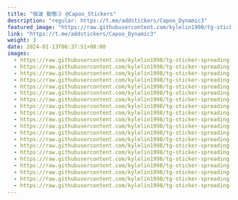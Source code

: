 ```yaml
---
title: "咖波 動態③ @Capoo_Stickers"
description: "regular: https://t.me/addstickers/Capoo_Dynamic3"
featured_image: "https://raw.githubusercontent.com/kylelin1998/tg-sticker-spreading-worldwide-images/main/img/f599e5a1-840d-4dc4-8b06-e7ec0c96946b.jpg"
link: "https://t.me/addstickers/Capoo_Dynamic3"
weight: 3
date: 2024-01-13T06:37:51+08:00
images:
  - https://raw.githubusercontent.com/kylelin1998/tg-sticker-spreading-worldwide-images/main/img/f599e5a1-840d-4dc4-8b06-e7ec0c96946b.jpg
  - https://raw.githubusercontent.com/kylelin1998/tg-sticker-spreading-worldwide-images/main/img/1954edd0-a62f-4bea-9d17-9b1baca49939.jpg
  - https://raw.githubusercontent.com/kylelin1998/tg-sticker-spreading-worldwide-images/main/img/e1d35b2f-6572-4a6b-a73b-df6b5d03977d.jpg
  - https://raw.githubusercontent.com/kylelin1998/tg-sticker-spreading-worldwide-images/main/img/1b1b9ed2-5bf9-46f1-8be6-e6aeb7c45c94.jpg
  - https://raw.githubusercontent.com/kylelin1998/tg-sticker-spreading-worldwide-images/main/img/5c129d7f-0431-4814-bf13-85ea60cba68b.jpg
  - https://raw.githubusercontent.com/kylelin1998/tg-sticker-spreading-worldwide-images/main/img/a2ea128a-cff3-4055-b302-987ad874f51d.jpg
  - https://raw.githubusercontent.com/kylelin1998/tg-sticker-spreading-worldwide-images/main/img/b78c2207-ca31-4277-9fb7-05019de0f059.jpg
  - https://raw.githubusercontent.com/kylelin1998/tg-sticker-spreading-worldwide-images/main/img/35383e55-1ab4-4fa5-bdd8-32bf31abb839.jpg
  - https://raw.githubusercontent.com/kylelin1998/tg-sticker-spreading-worldwide-images/main/img/7d8ba606-2505-40a5-929c-8c7d260ee823.jpg
  - https://raw.githubusercontent.com/kylelin1998/tg-sticker-spreading-worldwide-images/main/img/41096e1a-df8b-4eb1-b565-ae8fc11d89a1.jpg
  - https://raw.githubusercontent.com/kylelin1998/tg-sticker-spreading-worldwide-images/main/img/46787234-8f84-42c2-8b65-5bedc7ac9348.jpg
  - https://raw.githubusercontent.com/kylelin1998/tg-sticker-spreading-worldwide-images/main/img/77e62fe1-71ca-4567-9e1e-928655d07fac.jpg
  - https://raw.githubusercontent.com/kylelin1998/tg-sticker-spreading-worldwide-images/main/img/9426570e-5887-4200-9bab-19bf5e841065.jpg
  - https://raw.githubusercontent.com/kylelin1998/tg-sticker-spreading-worldwide-images/main/img/3554d022-c751-4bec-b4b4-12ef9d5d65d3.jpg
  - https://raw.githubusercontent.com/kylelin1998/tg-sticker-spreading-worldwide-images/main/img/5b4fdbb4-73b9-44ea-90a2-bbdee3ca92b9.jpg
  - https://raw.githubusercontent.com/kylelin1998/tg-sticker-spreading-worldwide-images/main/img/abb3a224-e19f-48d6-860d-cd7c9ca63af9.jpg
  - https://raw.githubusercontent.com/kylelin1998/tg-sticker-spreading-worldwide-images/main/img/3eb14ae5-90d3-4484-b169-4fdb12364a8a.jpg
  - https://raw.githubusercontent.com/kylelin1998/tg-sticker-spreading-worldwide-images/main/img/e76b6a65-ebce-45cf-b965-ef4e6d118401.jpg
  - https://raw.githubusercontent.com/kylelin1998/tg-sticker-spreading-worldwide-images/main/img/1467c9de-1dc1-4987-ac74-e9fa4e3a3927.jpg
  - https://raw.githubusercontent.com/kylelin1998/tg-sticker-spreading-worldwide-images/main/img/c7b3eb80-312a-40c6-bdc6-f0afafa0cd66.jpg
---
```

